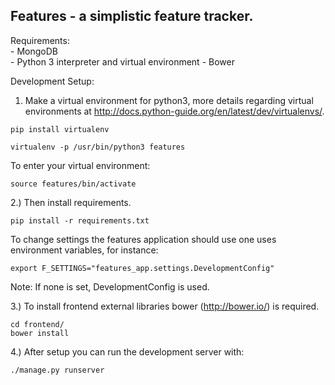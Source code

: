 Features - a simplistic feature tracker.
----

Requirements:  
    - MongoDB  
    - Python 3 interpreter and virtual environment
    - Bower

Development Setup:  

1) Make a virtual environment for python3, more details regarding virtual environments at http://docs.python-guide.org/en/latest/dev/virtualenvs/.

```
pip install virtualenv
```

```
virtualenv -p /usr/bin/python3 features
```

To enter your virtual environment:

```
source features/bin/activate
```

2.) Then install requirements.
```
pip install -r requirements.txt
```

To change settings the features application should use one uses environment variables, for instance:
```
export F_SETTINGS="features_app.settings.DevelopmentConfig"
``` 
Note: If none is set, DevelopmentConfig is used.

3.)
To install frontend external libraries bower (http://bower.io/) is required.

```
cd frontend/
bower install
```

4.)
After setup you can run the development server with:
```
./manage.py runserver
```
